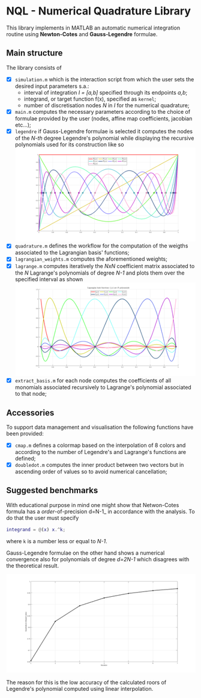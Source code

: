 # NQL - Numerical Quadrature Library

This library implements in MATLAB an automatic numerical integration routine using __Newton-Cotes__ and __Gauss-Legendre__ formulae.

## Main structure
The library consists of
- [x] `simulation.m` which is the interaction script from which the user sets the desired input parameters s.a.:
	* interval of integration _I = [a,b]_ specified through its endpoints _a,b_;
	* integrand, or target function f(x), specified as `kernel`;
	* number of discretisation nodes _N_ in _I_ for the numerical quadrature;
- [x] `main.m` computes the necessary parameters according to the choice of formulae provided by the user (nodes, affine map coefficients, jacobian etc...);
- [x] `legendre` if Gauss-Legendre formulae is selected it computes the nodes of the _N-th_ degree Legendre's polynomial while displaying the recursive polynomials used for its construction like so
	![](images/legendre.png)
- [x] `quadrature.m` defines the workflow for the computation of the weigths associated to the Lagrangian basis' functions;
- [x] `lagrangian_weights.m` computes the aforementioned weights;
- [x] `lagrange.m` computes iteratively the _NxN_ coefficient matrix associated to the _N_ Lagrange's polynomials of degree _N-1_ and plots them over the specified interval as shown
	![](images/lagrange.png)
- [x] `extract_basis.m` for each node computes the coefficients of all monomials associated recursively to Lagrange's polynomial associated to that node;

## Accessories
To support data management and visualisation the following functions have been provided:
- [x] `cmap.m` defines a colormap based on the interpolation of 8 colors and according to the number of Legendre's and Lagrange's functions are defined;
- [x] `doubledot.m` computes the inner product between two vectors but in ascending order of values so to avoid numerical cancellation;

## Suggested benchmarks
With educational purpose in mind one might show that Netwon-Cotes formula has a _order_-of-precision d=N-1_ in accordance with the analysis.  To do that the user must specify
```matlab
integrand = @(x) x.^k;
```
where `k` is a number less or equal to _N-1_. 

Gauss-Legendre formulae on the other hand shows a numerical convergence also for polynomials of degree _d=2N-1_ which disagrees with the theoretical result.

![](images/results.png)

 The reason for this is the low accuracy of the calculated roors of Legendre's polynomial computed using linear interpolation. 
